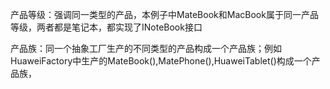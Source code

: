产品等级：强调同一类型的产品，本例子中MateBook和MacBook属于同一产品等级，两者都是笔记本，都实现了INoteBook接口

产品族：同一个抽象工厂生产的不同类型的产品构成一个产品族；例如HuaweiFactory中生产的MateBook(),MatePhone(),HuaweiTablet()构成一个产品族，
